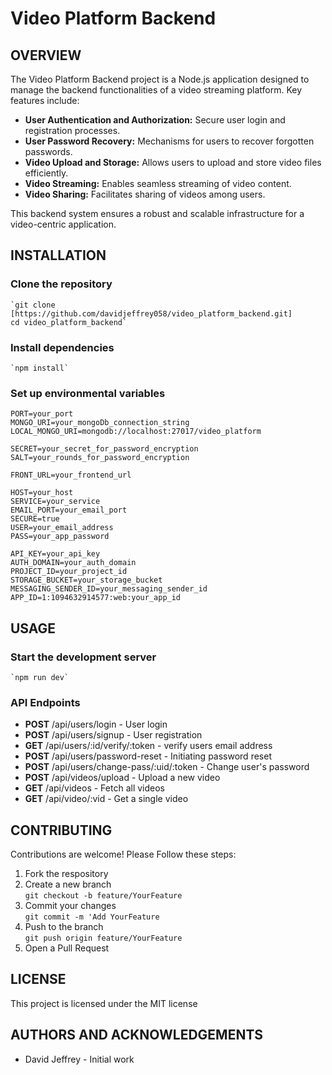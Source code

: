 # Video Platform Backend

## OVERVIEW
The Video Platform Backend project is a Node.js application designed to manage the backend functionalities of a video streaming platform. Key features include:

- **User Authentication and Authorization:** Secure user login and registration processes.
- **User Password Recovery:** Mechanisms for users to recover forgotten passwords.
- **Video Upload and Storage:** Allows users to upload and store video files efficiently.
- **Video Streaming:** Enables seamless streaming of video content.
- **Video Sharing:** Facilitates sharing of videos among users.

This backend system ensures a robust and scalable infrastructure for a video-centric application.

## INSTALLATION
### Clone the repository
    `git clone [https://github.com/davidjeffrey058/video_platform_backend.git]
    cd video_platform_backend`

### Install dependencies
    `npm install`

### Set up environmental variables

    PORT=your_port
    MONGO_URI=your_mongoDb_connection_string
    LOCAL_MONGO_URI=mongodb://localhost:27017/video_platform

    SECRET=your_secret_for_password_encryption
    SALT=your_rounds_for_password_encryption

    FRONT_URL=your_frontend_url

    HOST=your_host
    SERVICE=your_service
    EMAIL_PORT=your_email_port
    SECURE=true
    USER=your_email_address 
    PASS=your_app_password

    API_KEY=your_api_key
    AUTH_DOMAIN=your_auth_domain
    PROJECT_ID=your_project_id
    STORAGE_BUCKET=your_storage_bucket
    MESSAGING_SENDER_ID=your_messaging_sender_id
    APP_ID=1:1094632914577:web:your_app_id

## USAGE
### Start the development server
    `npm run dev`

### API Endpoints
- **POST** /api/users/login - User login
- **POST** /api/users/signup - User registration
- **GET** /api/users/:id/verify/:token - verify users email address
- **POST** /api/users/password-reset - Initiating password reset
- **POST** /api/users/change-pass/:uid/:token - Change user's password
- **POST** /api/videos/upload - Upload a new video
- **GET** /api/videos - Fetch all videos
- **GET** /api/video/:vid - Get a single video

## CONTRIBUTING
Contributions are welcome! Please Follow these steps:
1. Fork the respository
2. Create a new branch\
    `git checkout -b feature/YourFeature`
3. Commit your changes\
    `git commit -m 'Add YourFeature`
4. Push to the branch\
    `git push origin feature/YourFeature`
5. Open a Pull Request

## LICENSE
This project is licensed under the MIT license

## AUTHORS AND ACKNOWLEDGEMENTS
- David Jeffrey - Initial work
